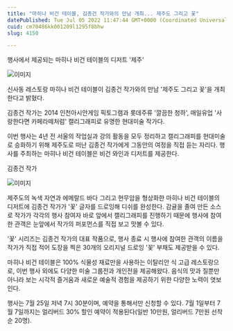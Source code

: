 ```yaml
---
title: "마히나 비건 테이블, 김종건 작가와의 만남 개최... 제주도 그리고 꽃"
datePublished: Tue Jul 05 2022 11:47:44 GMT+0000 (Coordinated Universal Time)
cuid: cm70486kk001209l1295f8bhw
slug: 4150

---
```



행사에서 제공되는 마히나 비건 테이블의 디저트 '제주'

![이미지](https://cdn.hashnode.com/res/hashnode/image/upload/v1739256181532/d0e83ad7-4faa-4932-a238-7e4f0416124c.jpeg)

신사동 레스토랑 마히나 비건 테이블이 김종건 작가와의 만남 '제주도 그리고 꽃'을 개최한다고 밝혔다.

김종건 작가는 2014 인천아시안게임 픽토그램과 롯데주류 '깔끔한 청하', 매일유업 '사랑한다면 카페라떼처럼' 캘리그래피로 유명한 현대미술 작가다.

이번 행사는 4년 전 서울의 작업실과 강의 활동을 모두 정리하고 캘리그래피를 현대미술로 승화하기 위해 제주도로 떠난 김종건 작가에게 그동안의 여정을 직접 듣는 자리다. 행사를 주최하는 마히나 비건 테이블은 비건 와인과 디저트를 제공한다.

김종건 작가

![이미지](https://cdn.hashnode.com/res/hashnode/image/upload/v1739256183720/82485406-7bcc-41dc-a084-3f892ae402c2.jpeg)

제주도의 녹색 자연과 에메랄드 바다 그리고 현무암을 형상화한 마히나 비건 테이블의 디저트에 김종건 작가가 '꽃' 글자를 드로잉해 디쉬를 완성한다. 감귤을 졸여 만든 소스로 작가가 각각의 행사 참여자 바로 앞에서 캘리그래피를 진행하기 때문에 행사에 참여한 관객은 눈앞에서 작가의 퍼포먼스를 직접 보고 맛볼 수 있다.

'꽃' 시리즈는 김종건 작가의 대표 작품으로, 행사 종료 시 행사에 참여한 관객의 이름을 작가가 직접 적어 도장을 찍은 30개의 오리지널 드로잉 '꽃' 부채도 제공받을 수 있다.

마히나 비건 테이블은 100% 식물성 재료만을 사용하는 이탈리안 식 고급 레스토랑으로, 이번 행사 외에도 다양한 미술 그룹전과 개인전을 제공해왔다. 음식의 맛과 질뿐만 아니라 보는 시각적 즐거움과 새로운 예술적 경험을 제공하기 위한 다양한 노력이 엿보인다.

행사는 7월 25일 저녁 7시 30분이며, 예약을 통해서만 신청할 수 있다. 7월 1일부터 7월 7일까지는 얼리버드 30% 할인 예약이 적용된다(일반 10만원, 얼리버드 7만원 선착순 20명).